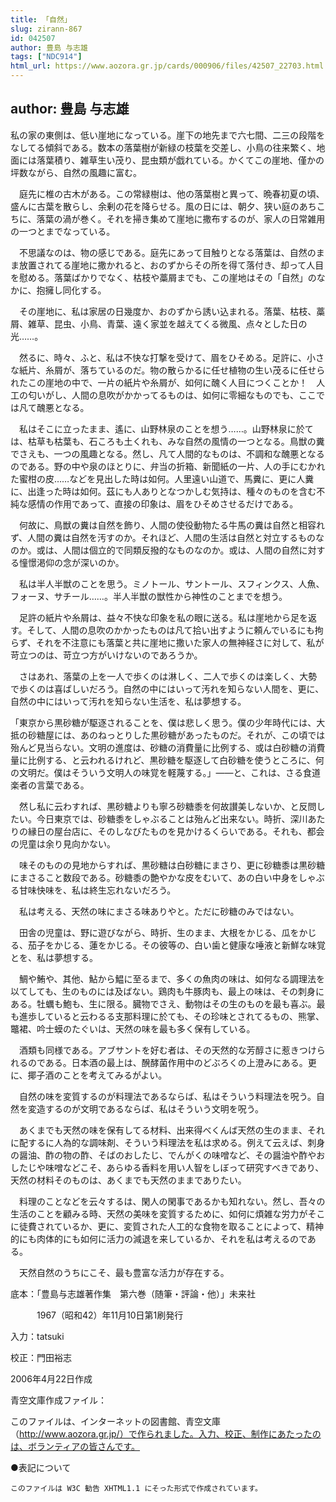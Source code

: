 ```yaml
---
title: 「自然」
slug: zirann-867
id: 042507
author: 豊島 与志雄
tags: ["NDC914"]
html_url: https://www.aozora.gr.jp/cards/000906/files/42507_22703.html
---
```


## author: 豊島 与志雄

私の家の東側は、低い崖地になっている。崖下の地先まで六七間、二三の段階をなしてる傾斜である。数本の落葉樹が新緑の枝葉を交差し、小鳥の往来繁く、地面には落葉積り、雑草生い茂り、昆虫類が戯れている。かくてこの崖地、僅かの坪数ながら、自然の風趣に富む。

　庭先に椎の古木がある。この常緑樹は、他の落葉樹と異って、晩春初夏の頃、盛んに古葉を散らし、余剰の花を降らせる。風の日には、朝夕、狭い庭のあちこちに、落葉の渦が巻く。それを掃き集めて崖地に撒布するのが、家人の日常雑用の一つとまでなっている。

　不思議なのは、物の感じである。庭先にあって目触りとなる落葉は、自然のまま放置されてる崖地に撒かれると、おのずからその所を得て落付き、却って人目を慰める。落葉ばかりでなく、枯枝や藁屑までも、この崖地はその「自然」のなかに、抱擁し同化する。

　その崖地に、私は家居の日幾度か、おのずから誘い込まれる。落葉、枯枝、藁屑、雑草、昆虫、小鳥、青葉、遠く家並を越えてくる微風、点々とした日の光……。

　然るに、時々、ふと、私は不快な打撃を受けて、眉をひそめる。足許に、小さな紙片、糸屑が、落ちているのだ。物の散らかるに任せ植物の生い茂るに任せられたこの崖地の中で、一片の紙片や糸屑が、如何に醜く人目につくことか！　人工の匂いがし、人間の息吹がかかってるものは、如何に零細なものでも、ここでは凡て醜悪となる。

　私はそこに立ったまま、遙に、山野林泉のことを想う……。山野林泉に於ては、枯草も枯葉も、石ころも土くれも、みな自然の風情の一つとなる。鳥獣の糞でさえも、一つの風趣となる。然し、凡て人間的なものは、不調和な醜悪となるのである。野の中や泉のほとりに、弁当の折箱、新聞紙の一片、人の手にむかれた蜜柑の皮……などを見出した時は如何。人里遠い山道で、馬糞に、更に人糞に、出逢った時は如何。茲にも人ありとなつかしむ気持は、種々のものを含む不純な感情の作用であって、直接の印象は、眉をひそめさせるだけである。

　何故に、鳥獣の糞は自然を飾り、人間の使役動物たる牛馬の糞は自然と相容れず、人間の糞は自然を汚すのか。それほど、人間の生活は自然と対立するものなのか。或は、人間は個立的で同類反撥的なものなのか。或は、人間の自然に対する憧憬渇仰の念が深いのか。

　私は半人半獣のことを思う。ミノトール、サントール、スフィンクス、人魚、フォーヌ、サチール……。半人半獣の獣性から神性のことまでを想う。

　足許の紙片や糸屑は、益々不快な印象を私の眼に送る。私は崖地から足を返す。そして、人間の息吹のかかったものは凡て拾い出すように頼んでいるにも拘らず、それを不注意にも落葉と共に崖地に撒いた家人の無神経さに対して、私が苛立つのは、苛立つ方がいけないのであろうか。

　さはあれ、落葉の上を一人で歩くのは淋しく、二人で歩くのは楽しく、大勢で歩くのは喜ばしいだろう。自然の中にはいって汚れを知らない人間を、更に、自然の中にはいって汚れを知らない生活を、私は夢想する。



「東京から黒砂糖が駆逐されることを、僕は悲しく思う。僕の少年時代には、大抵の砂糖屋には、あのねっとりした黒砂糖があったものだ。それが、この頃では殆んど見当らない。文明の進度は、砂糖の消費量に比例する、或は白砂糖の消費量に比例する、と云われるけれど、黒砂糖を駆逐して白砂糖を使うところに、何の文明だ。僕はそういう文明人の味覚を軽蔑する。」――と、これは、さる食道楽者の言葉である。

　然し私に云わすれば、黒砂糖よりも寧ろ砂糖黍を何故讃美しないか、と反問したい。今日東京では、砂糖黍をしゃぶることは殆んど出来ない。時折、深川あたりの縁日の屋台店に、そのしなびたものを見かけるくらいである。それも、都会の児童は余り見向かない。

　味そのものの見地からすれば、黒砂糖は白砂糖にまさり、更に砂糖黍は黒砂糖にまさること数段である。砂糖黍の艶やかな皮をむいて、あの白い中身をしゃぶる甘味快味を、私は終生忘れないだろう。

　私は考える、天然の味にまさる味ありやと。ただに砂糖のみではない。

　田舎の児童は、野に遊びながら、時折、生のまま、大根をかじる、瓜をかじる、茄子をかじる、蓮をかじる。その彼等の、白い歯と健康な唾液と新鮮な味覚とを、私は夢想する。

　鯛や鮪や、其他、鮎から鰛に至るまで、多くの魚肉の味は、如何なる調理法を以てしても、生のものには及ばない。鶏肉も牛豚肉も、最上の味は、その刺身にある。牡蠣も鮑も、生に限る。臓物でさえ、動物はその生のものを最も喜ぶ。最も進歩していると云わるる支那料理に於ても、その珍味とされてるもの、熊掌、鼈裙、吟士蟆のたぐいは、天然の味を最も多く保有している。

　酒類も同様である。アブサントを好む者は、その天然的な芳醇さに惹きつけられるのである。日本酒の最上は、醗酵菌作用中のどぶろくの上澄みにある。更に、揶子酒のことを考えてみるがよい。

　自然の味を変質するのが料理法であるならば、私はそういう料理法を呪う。自然を変造するのが文明であるならば、私はそういう文明を呪う。

　あくまでも天然の味を保有してる材料、出来得べくんば天然の生のまま、それに配するに人為的な調味剤、そういう料理法を私は求める。例えて云えば、刺身の醤油、酢の物の酢、そばのおしたじ、でんがくの味噌など、その醤油や酢やおしたじや味噌などこそ、あらゆる香料を用い人智をしぼって研究すべきであり、天然の材料そのものは、あくまでも天然のままでありたい。

　料理のことなどを云々するは、閑人の閑事であるかも知れない。然し、吾々の生活のことを顧みる時、天然の美味を変質するために、如何に煩雑な労力がそこに徒費されているか、更に、変質された人工的な食物を取ることによって、精神的にも肉体的にも如何に活力の減退を来しているか、それを私は考えるのである。

　天然自然のうちにこそ、最も豊富な活力が存在する。













底本：「豊島与志雄著作集　第六巻（随筆・評論・他）」未来社


　　　1967（昭和42）年11月10日第1刷発行

入力：tatsuki

校正：門田裕志

2006年4月22日作成

青空文庫作成ファイル：

このファイルは、インターネットの図書館、青空文庫（http://www.aozora.gr.jp/）で作られました。入力、校正、制作にあたったのは、ボランティアの皆さんです。











●表記について


	このファイルは W3C 勧告 XHTML1.1 にそった形式で作成されています。